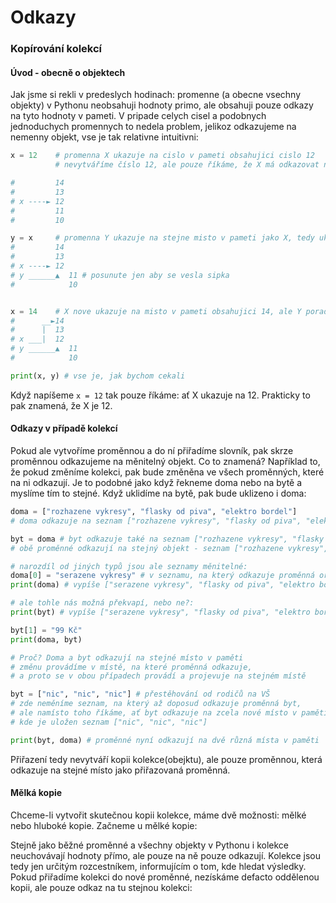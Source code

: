 # Odkazy 

### Kopírování kolekcí

#### Úvod - obecně o objektech

Jak jsme si rekli v predeslych hodinach: promenne (a obecne vsechny objekty) v Pythonu neobsahuji hodnoty primo, ale obsahuji pouze odkazy na tyto hodnoty v pameti.
V pripade celych cisel a podobnych jednoduchych promennych to nedela problem, jelikoz odkazujeme na nemenny objekt, vse je tak relativne intuitivni:

```python
x = 12    # promenna X ukazuje na cislo v pameti obsahujici cislo 12
          # nevytváříme číslo 12, ale pouze říkáme, že X má odkazovat na místo, kde je už předem uložené číslo 12

#         14
#         13
# x ----► 12
#         11
#         10

y = x     # promenna Y ukazuje na stejne misto v pameti jako X, tedy ukazuje na 12
#         14
#         13
# x ----► 12
# y ______▲  11 # posunute jen aby se vesla sipka
#            10 


x = 14    # X nove ukazuje na misto v pameti obsahujici 14, ale Y porad ukazuje na 12
#      __►14
#      |  13
# x ___|  12
# y ______▲  11
#            10

print(x, y) # vse je, jak bychom cekali
```

Když napíšeme `x = 12` tak pouze říkáme: ať X ukazuje na 12.
Prakticky to pak znamená, že X je 12.

#### Odkazy v případě kolekcí

Pokud ale vytvoříme proměnnou a do ní přiřadíme slovník, pak skrze proměnnou odkazujeme na měnitelný objekt.
Co to znamená?
Například to, že pokud změníme kolekci, pak bude změněna ve všech proměnných, které na ni odkazují.
Je to podobné jako když řekneme doma nebo na bytě a myslíme tím to stejné.
Když uklidíme na bytě, pak bude uklizeno i doma:

```python
doma = ["rozhazene vykresy", "flasky od piva", "elektro bordel"]
# doma odkazuje na seznam ["rozhazene vykresy", "flasky od piva", "elektro bordel"]

byt = doma # byt odkazuje také na seznam ["rozhazene vykresy", "flasky od piva", "elektro bordel"]
# obě proměnné odkazují na stejný objekt - seznam ["rozhazene vykresy", "flasky od piva", "elektro bordel"]

# narozdíl od jiných typů jsou ale seznamy měnitelné:
doma[0] = "serazene vykresy" # v seznamu, na který odkazuje proměnná original, změníme první prvek
print(doma) # vypíše ["serazene vykresy", "flasky od piva", "elektro bordel"] - přesně tohle jsme čekali!

# ale tohle nás možná překvapí, nebo ne?:
print(byt) # vypíše ["serazene vykresy", "flasky od piva", "elektro bordel"]

byt[1] = "99 Kč"
print(doma, byt)

# Proč? Doma a byt odkazují na stejné místo v paměti
# změnu provádíme v místě, na které proměnná odkazuje, 
# a proto se v obou případech provádí a projevuje na stejném místě 

byt = ["nic", "nic", "nic"] # přestěhování od rodičů na VŠ
# zde neměníme seznam, na který až doposud odkazuje proměnná byt,
# ale namísto toho říkáme, ať byt odkazuje na zcela nové místo v paměti,
# kde je uložen seznam ["nic", "nic", "nic"]

print(byt, doma) # proměnné nyní odkazují na dvě různá místa v paměti
```

Přiřazení tedy nevytváří kopii kolekce(obejktu), ale pouze proměnnou, která odkazuje na stejné místo jako přiřazovaná proměnná.

#### Mělká kopie

Chceme-li vytvořit skutečnou kopii kolekce, máme dvě možnosti: mělké nebo hluboké kopie.
Začneme u mělké kopie: 






Stejně jako běžné proměnné a všechny objekty v Pythonu i kolekce neuchovávají hodnoty přímo, ale pouze na ně pouze odkazují.
Kolekce jsou tedy jen určitým rozcestníkem, informujícím o tom, kde hledat výsledky.
Pokud přiřadíme kolekci do nové proměnné, nezískáme defacto oddělenou kopii, ale pouze odkaz na tu stejnou kolekci:
